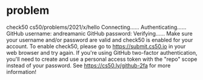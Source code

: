 # problem
check50 cs50/problems/2021/x/hello
Connecting......
Authenticating......
GitHub username: andreamanic
GitHub password:
Verifying......
Make sure your username and/or password are valid and check50 is enabled for your account. To enable check50,
please go to https://submit.cs50.io in your web browser and try again. If you're using GitHub two-factor authentication,
you'll need to create and use a personal access token with the "repo" scope instead of your password. See https://cs50.ly/github-2fa for more information!
